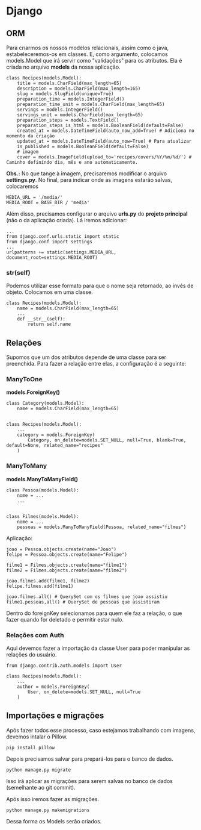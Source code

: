 # Django

## ORM
Para criarmos os nossos modelos relacionais, assim como o java, estabeleceremos-os em classes. E, como argumento, colocamos models.Model que irá servir como "validações" para os atributos. Ela é criada no arquivo **models** da nossa aplicação.
```
class Recipes(models.Model):
    title = models.CharField(max_length=65)
    description = models.CharField(max_length=165)
    slug = models.SlugField(unique=True)
    preparation_time = models.IntegerField()
    preparation_time_unit = models.CharField(max_length=65)
    servings = models.IntegerField()
    servings_unit = models.CharField(max_length=65)
    preparation_steps = models.TextField()
    preparation_steps_is_html = models.BooleanField(default=False)
    created_at = models.DateTimeField(auto_now_add=True) # Adiciona no momento da criação
    updated_at = models.DateTimeField(auto_now=True) # Para atualizar
    is_published = models.BooleanField(default=False)
    # imagem
    cover = models.ImageField(upload_to='recipes/covers/%Y/%m/%d/') # Caminho definindo dia, mês e ano automaticamente.

```

**Obs.:** No que tange à imagem, precisaremos modificar o arquivo **settings.py**. No final, para indicar onde as imagens estarão salvas, colocaremos
```
MEDIA_URL = '/media/'
MEDIA_ROOT = BASE_DIR / 'media'
```

Além disso, precisamos configurar o arquivo **urls.py** do **projeto principal** (não o da aplicação criada). Lá iremos adicionar:
```
...
from django.conf.urls.static import static
from django.conf import settings
...
urlpatterns += static(settings.MEDIA_URL, document_root=settings.MEDIA_ROOT)
```

### __str__(self)
Podemos utilizar esse formato para que o nome seja retornado, ao invés de objeto. Colocamos em uma classe.
```
class Recipes(models.Model):
    name = models.CharField(max_length=65)
    ...
    def __str__(self):
        return self.name
```

## Relações
Supomos que um dos atributos depende de uma classe para ser preenchida. Para fazer a relação entre elas, a configuração é a seguinte:


### ManyToOne
**models.ForeignKey()**
```
class Category(models.Model):
    name = models.CharField(max_length=65)


class Recipes(models.Model):
    ...
    category = models.ForeignKey(
        Category, on_delete=models.SET_NULL, null=True, blank=True, default=None, related_name="recipes"
    )
```


### ManyToMany
**models.ManyToManyField()**
```
class Pessoa(models.Model):
    nome = ...
    ...


class Filmes(models.Model):
    nome = ...
    pessoas = models.ManyToManyField(Pessoa, related_name="filmes")
```
Aplicação:
```
joao = Pessoa.objects.create(name="Joao")
felipe = Pessoa.objects.create(name="Felipe")

filme1 = Filmes.objects.create(name="filme1")
filme2 = Filmes.objects.create(name="filme2")

joao.filmes.add(filme1, filme2)
felipe.filmes.add(filme1)

joao.filmes.all() # QuerySet com os filmes que joao assistiu
filme1.pessoas,all() # QuerySet de pessoas que assistiram
```

Dentro do foreignKey selecionamos para quem ele faz a relação, o que fazer quando for deletado e permitir estar nulo.

### Relações com Auth
Aqui devemos fazer a importação da classe User para poder manipular as relações do usuário.
```
from django.contrib.auth.models import User

class Recipes(models.Model):
    ...
    author = models.ForeignKey(
        User, on_delete=models.SET_NULL, null=True
    )
```

## Importações e migrações
Após fazer todos esse processo, caso estejamos trabalhando com imagens, devemos intalar o Pillow.
```
pip install pillow
```

Depois precisamos salvar para prepará-los para o banco de dados.
```
python manage.py migrate
```
Isso irá aplicar as migrações para serem salvas no banco de dados (semelhante ao git commit).

Após isso iremos fazer as migrações.
```
python manage.py makemigrations
```
Dessa forma os Models serão criados.

